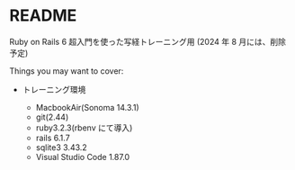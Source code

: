 # README

Ruby on Rails 6 超入門を使った写経トレーニング用
(2024 年 8 月には、削除予定)

Things you may want to cover:

- トレーニング環境

  - MacbookAir(Sonoma 14.3.1)
  - git(2.44)
  - ruby3.2.3(rbenv にて導入)
  - rails 6.1.7
  - sqlite3 3.43.2
  - Visual Studio Code 1.87.0
